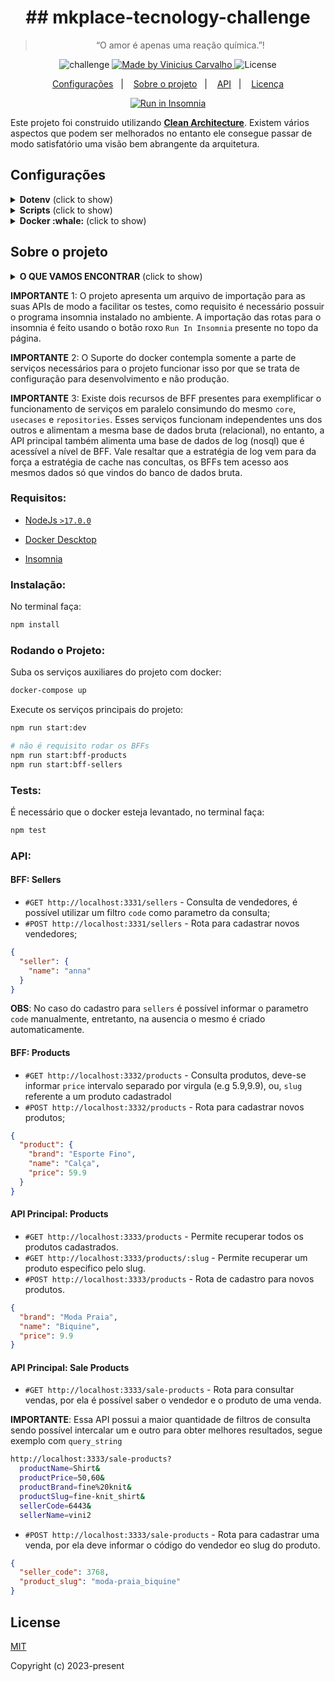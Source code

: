 <h1 align="center">
  ## mkplace-tecnology-challenge
</h1>

<blockquote align="center">“O amor é apenas uma reação química.”!</blockquote>

<p align="center">
  <img alt="challenge" src="https://img.shields.io/badge/challenge-%2304D361">

  <a href="https://github.com/carvalhoviniciusluiz">
    <img alt="Made by Vinicius Carvalho" src="https://img.shields.io/badge/made%20by-Vinicius%20Carvalho-%2304D361">
  </a>

  <img alt="License" src="https://img.shields.io/badge/license-MIT-%2304D361">
</p>

<p align="center">
  <a href="#configs">Configurações</a>&nbsp;&nbsp;&nbsp;|&nbsp;&nbsp;&nbsp;
  <a href="#about">Sobre o projeto</a>&nbsp;&nbsp;&nbsp;|&nbsp;&nbsp;&nbsp;
  <a href="#api">API</a>&nbsp;&nbsp;&nbsp;|&nbsp;&nbsp;&nbsp;
  <a href="#license">Licença</a>
</p>

<p align="center">
  <a href="https://insomnia.rest/run/?label=mkplace-tecnology-challenge&uri=https%3A%2F%2Fraw.githubusercontent.com%2Fcarvalhoviniciusluiz%2Fmkplace-tecnology-challenge%2Fmain%2F.insomnia%2FInsomnia_2023-03-10.json" target="_blank"><img src="https://insomnia.rest/images/run.svg" alt="Run in Insomnia"></a>
</p>

Este projeto foi construido utilizando [**Clean Architecture**](https://blog.cleancoder.com/uncle-bob/2012/08/13/the-clean-architecture.html). Existem vários aspectos que podem ser melhorados no entanto ele consegue passar de modo satisfatório uma visão bem abrangente da arquitetura.

## Configurações <a name="configs"></a>

<details>
  <summary><b>Dotenv</b> (click to show)</summary>

O serviço depende do arquivo `.env` que pode ser criado a partir do existente `.env.sample` presente na raiz do projeto.

```bash
cp .env.sample .env
```
</details>

<details>
  <summary><b>Scripts</b> (click to show)</summary>

Somente os principais scripts estão documentados nessa sessão, para executalos faça:

```bash
npm run start:dev
```

**SCRIPTS**

| Nome               | Descrição                                           |
| ------------------ | --------------------------------------------------- |
| build:swc          | Compila o projeto usando a biblioteca SWC da Vercel |
| start:dev          | Sobe o serviço com hot-reload                       |
| start:bff-products | Sobe o serviço de cadastro de produtos              |
| start:bff-sellers  | Sobe o serviço de cadastro de vendedores            |
| test               | Roda os testes                                      |
</details>

<details>
  <summary><b>Docker :whale:</b> (click to show)</summary>

O Docker é um recurso importante neste projeto pôs é nele que subimos serviços auxiliares como banco de dados, você deve te-lo instalado no seu ambiente para poder usa-lo.

Na raiz do projeto existe um arquivo `docker-compose.yml` responsável pelos serviços de suporte responsáveis pelo bom funcionamento do programa, todas as variáveis ambientes estão presentes em `.env`.

```bash
# Subir os serviços e manter o term travado
docker-compose up

# Subir os serviços em segundo plano
# docker-compose up -d
```
</details>

## Sobre o projeto <a name="about"></a>

<details>
  <summary><b>O QUE VAMOS ENCONTRAR</b> (click to show)</summary>

- Padrões de Projeto
  - Clean Arch
  - Hexagonal Arch
  - Factory
  - Repository
  - Strategy
  - Dependency Inversion
  - Backend For Frontend (BFF)
  - Command and Query Responsibility Segregation (CQRS)
- Boa Práticas
  - SOLID
  - DDD
- Miscelânea
  - Nestjs
  - Express
  - Cache
  - Swagger
  - TypeORM
  - MikroORM
  - Docker
- Banco de Dados
  - Postgres
  - MongoDB
  - SQLite3
</details>

__IMPORTANTE__ 1: O projeto apresenta um arquivo de importação para as suas APIs de modo a facilitar os testes, como requisito é necessário possuir o programa insomnia instalado no ambiente. A importação das rotas para o insomnia é feito usando o botão roxo `Run In Insomnia` presente no topo da página.

__IMPORTANTE__ 2: O Suporte do docker contempla somente a parte de serviços necessários para o projeto funcionar isso por que se trata de configuração para desenvolvimento e não produção.

__IMPORTANTE__ 3: Existe dois recursos de BFF presentes para exemplificar o funcionamento de serviços em paralelo consimundo do mesmo `core`, `usecases` e `repositories`. Esses serviços funcionam independentes uns dos outros e alimentam a mesma base de dados bruta (relacional), no entanto, a API principal também alimenta uma base de dados de log (nosql) que é acessível a nível de BFF. Vale resaltar que a estratégia de log vem para da força a estratégia de cache nas concultas, os BFFs tem acesso aos mesmos dados só que vindos do banco de dados bruta.

### **Requisitos:**

- [NodeJs `>17.0.0`](https://nodejs.org/en/)

- [Docker Descktop](https://docs.docker.com/desktop/mac/install/)

- [Insomnia](https://insomnia.rest/download)

### **Instalação:**

No terminal faça:

```bash
npm install
```

### **Rodando o Projeto:** <a name="run"></a>

Suba os serviços auxiliares do projeto com docker:

```bash
docker-compose up
```

Execute os serviços principais do projeto:

```bash
npm run start:dev

# não é requisito rodar os BFFs
npm run start:bff-products
npm run start:bff-sellers
```

### **Tests:**

É necessário que o docker esteja levantado, no terminal faça:
```bash
npm test
```

### **API:** <a name="api"></a>

#### BFF: Sellers

- `#GET http://localhost:3331/sellers` - Consulta de vendedores, é possível utilizar um filtro `code` como parametro da consulta;
- `#POST http://localhost:3331/sellers` - Rota para cadastrar novos vendedores;

```json
{
  "seller": {
    "name": "anna"
  }
}
```

__OBS__: No caso do cadastro para `sellers` é possível informar o parametro `code` manualmente, entretanto, na ausencia o mesmo é criado automaticamente.

#### BFF: Products

- `#GET http://localhost:3332/products` - Consulta produtos, deve-se informar `price` intervalo separado por virgula (e.g 5.9,9.9), ou, `slug` referente a um produto cadastradol
- `#POST http://localhost:3332/products` - Rota para cadastrar novos produtos;

```json
{
  "product": {
    "brand": "Esporte Fino",
    "name": "Calça",
    "price": 59.9
  }
}
```

#### API Principal: Products

- `#GET http://localhost:3333/products` - Permite recuperar todos os produtos cadastrados.
- `#GET http://localhost:3333/products/:slug` - Permite recuperar um produto especifico pelo slug.
- `#POST http://localhost:3333/products` - Rota de cadastro para novos produtos.

```json
{
  "brand": "Moda Praia",
  "name": "Biquine",
  "price": 9.9
}
```

#### API Principal: Sale Products

- `#GET http://localhost:3333/sale-products` - Rota para consultar vendas, por ela é possível saber o vendedor e o produto de uma venda.

__IMPORTANTE__: Essa API possui a maior quantidade de filtros de consulta sendo possível intercalar um e outro para obter melhores resultados, segue exemplo com `query_string`

```bash
http://localhost:3333/sale-products?
  productName=Shirt&
  productPrice=50,60&
  productBrand=fine%20knit&
  productSlug=fine-knit_shirt&
  sellerCode=6443&
  sellerName=vini2
```

- `#POST http://localhost:3333/sale-products` - Rota para cadastrar uma venda, por ela deve informar o código do vendedor eo slug do produto.

```json
{
  "seller_code": 3768,
  "product_slug": "moda-praia_biquine"
}
```

## License <a name="license"></a>

[MIT](http://opensource.org/licenses/MIT)

Copyright (c) 2023-present

